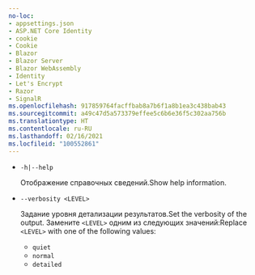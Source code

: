 ```yaml
---
no-loc:
- appsettings.json
- ASP.NET Core Identity
- cookie
- Cookie
- Blazor
- Blazor Server
- Blazor WebAssembly
- Identity
- Let's Encrypt
- Razor
- SignalR
ms.openlocfilehash: 917859764facffbab8a7b6f1a8b1ea3c438bab43
ms.sourcegitcommit: a49c47d5a573379effee5c6b6e36f5c302aa756b
ms.translationtype: HT
ms.contentlocale: ru-RU
ms.lasthandoff: 02/16/2021
ms.locfileid: "100552861"
---
```

* `-h|--help`

  <span data-ttu-id="846cf-101">Отображение справочных сведений.</span><span class="sxs-lookup"><span data-stu-id="846cf-101">Show help information.</span></span>

* `--verbosity <LEVEL>`

  <span data-ttu-id="846cf-102">Задание уровня детализации результатов.</span><span class="sxs-lookup"><span data-stu-id="846cf-102">Set the verbosity of the output.</span></span> <span data-ttu-id="846cf-103">Замените `<LEVEL>` одним из следующих значений:</span><span class="sxs-lookup"><span data-stu-id="846cf-103">Replace `<LEVEL>` with one of the following values:</span></span>
  
  * `quiet`
  * `normal`
  * `detailed`
